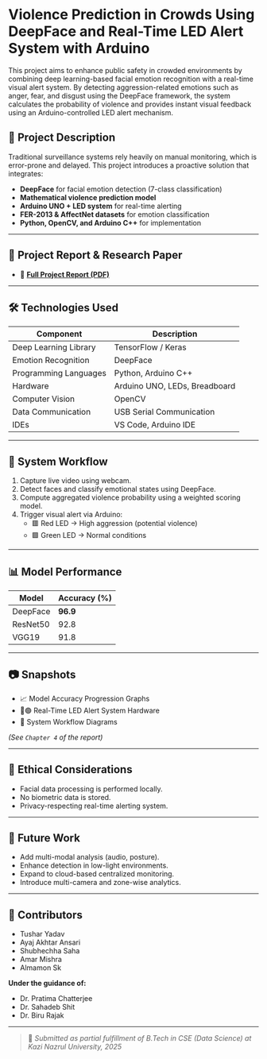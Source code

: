 # Violence Prediction in Crowds Using DeepFace and Real-Time LED Alert System with Arduino

This project aims to enhance public safety in crowded environments by combining deep learning-based facial emotion recognition with a real-time visual alert system. By detecting aggression-related emotions such as anger, fear, and disgust using the DeepFace framework, the system calculates the probability of violence and provides instant visual feedback using an Arduino-controlled LED alert mechanism.

## 📘 Project Description

Traditional surveillance systems rely heavily on manual monitoring, which is error-prone and delayed. This project introduces a proactive solution that integrates:

- **DeepFace** for facial emotion detection (7-class classification)
- **Mathematical violence prediction model**
- **Arduino UNO + LED system** for real-time alerting
- **FER-2013 & AffectNet datasets** for emotion classification
- **Python, OpenCV, and Arduino C++** for implementation

---

## 📄 Project Report & Research Paper

- 📑 [**Full Project Report (PDF)**](https://github.com/Tusharyadav10/Real-Time-Violence-Prediction-in-Crowds.git/ProjectIIIFinalReport.pdf)
<!-- - 📰 [**Research Paper (PDF)**](https://github.com/Tusharyadav10/Real-Time-Violence-Prediction-in-Crowds.git/ResearchPaper.pdf) -->

---

## 🛠️ Technologies Used

| Component              | Description                                |
|------------------------|--------------------------------------------|
| Deep Learning Library  | TensorFlow / Keras                         |
| Emotion Recognition    | DeepFace                                   |
| Programming Languages  | Python, Arduino C++                        |
| Hardware               | Arduino UNO, LEDs, Breadboard              |
| Computer Vision        | OpenCV                                     |
| Data Communication     | USB Serial Communication                   |
| IDEs                   | VS Code, Arduino IDE                       |

---

## 🚦 System Workflow

1. Capture live video using webcam.
2. Detect faces and classify emotional states using DeepFace.
3. Compute aggregated violence probability using a weighted scoring model.
4. Trigger visual alert via Arduino:
   - 🟥 Red LED → High aggression (potential violence)
   - 🟩 Green LED → Normal conditions

---

## 📊 Model Performance

| Model     | Accuracy (%) |
|-----------|--------------|
| DeepFace  | **96.9**     |
| ResNet50  | 92.8         |
| VGG19     | 91.8         |

---

## 📷 Snapshots

- 📈 Model Accuracy Progression Graphs
- 🔴🟢 Real-Time LED Alert System Hardware
- 🎥 System Workflow Diagrams

*(See `Chapter 4` of the report)*

---

## 🔐 Ethical Considerations

- Facial data processing is performed locally.
- No biometric data is stored.
- Privacy-respecting real-time alerting system.

---

## 🧠 Future Work

- Add multi-modal analysis (audio, posture).
- Enhance detection in low-light environments.
- Expand to cloud-based centralized monitoring.
- Introduce multi-camera and zone-wise analytics.

---

## 👥 Contributors

- Tushar Yadav  
- Ayaj Akhtar Ansari  
- Shubhechha Saha  
- Amar Mishra  
- Almamon Sk  

**Under the guidance of:**
- Dr. Pratima Chatterjee  
- Dr. Sahadeb Shit  
- Dr. Biru Rajak  

---

> 📌 *Submitted as partial fulfillment of B.Tech in CSE (Data Science) at Kazi Nazrul University, 2025*
